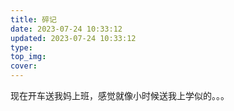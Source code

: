 ```yaml
---
title: 碎记
date: 2023-07-24 10:33:12
updated: 2023-07-24 10:33:12
type:
top_img:
cover: 
---
```

现在开车送我妈上班，感觉就像小时候送我上学似的。。。